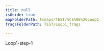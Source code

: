 ```yaml
---
title: null
isGuide: true
mapFolderPath: tsmaps/TEST/%CE%9E%20Loop1
fragsFolderPath: TEST/Loop1_frags

---
```



<!-- tsGuideRenderComment {"guide":{"id":"hz7jSg18w","path":"TEST","fragmentFolderPath":"TEST/Loop1_frags"},"fragment":{"id":"hz7jSg18w","topLevelMapKey":"g2OTe002K3","mapKeyChain":"g2OTe002K3","guideID":"hz7jSg1fY","guidePath":"c:/GitHub/MuddySpud/MuddySpud.github.io/tsmaps/TEST/Loop1.tsmap","c":null,"chartKey":"g2OTe002K3","options":[],"iKey":"g2OYcJ00rx"}} -->

Loop1-step-1

